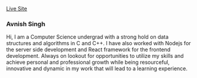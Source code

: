 [Live Site](https://www.avnishsingh.me/)

### Avnish Singh

Hi, I am a Computer Science undergrad with a strong hold on data structures and algorithms in C and C++. I have also worked with Nodejs for the server side development and React framework for the frontend development. Always on lookout for opportunities to utilize my skills and achieve personal and professional growth while being resourceful, innovative and dynamic in my work that will lead to a learning experience.
